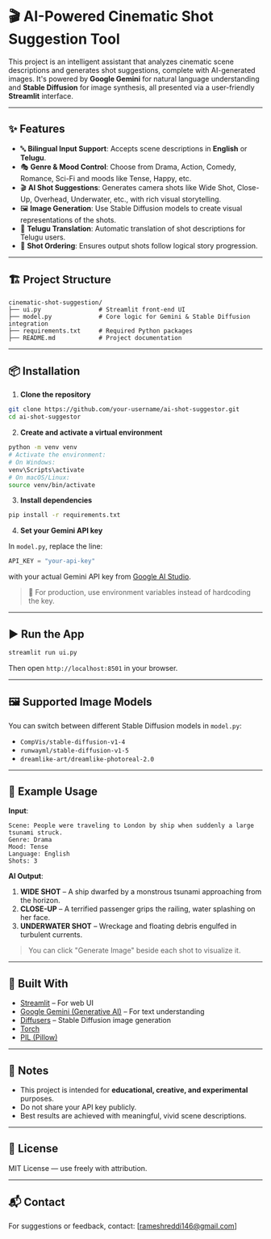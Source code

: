 # 🎬 AI-Powered Cinematic Shot Suggestion Tool

This project is an intelligent assistant that analyzes cinematic scene descriptions and generates shot suggestions, complete with AI-generated images. It's powered by **Google Gemini** for natural language understanding and **Stable Diffusion** for image synthesis, all presented via a user-friendly **Streamlit** interface.

---

## ✨ Features

- 🔤 **Bilingual Input Support**: Accepts scene descriptions in **English** or **Telugu**.
- 🎭 **Genre & Mood Control**: Choose from Drama, Action, Comedy, Romance, Sci-Fi and moods like Tense, Happy, etc.
- 🎬 **AI Shot Suggestions**: Generates camera shots like Wide Shot, Close-Up, Overhead, Underwater, etc., with rich visual storytelling.
- 🖼️ **Image Generation**: Use Stable Diffusion models to create visual representations of the shots.
- 🔁 **Telugu Translation**: Automatic translation of shot descriptions for Telugu users.
- 🧠 **Shot Ordering**: Ensures output shots follow logical story progression.

---

## 🏗️ Project Structure

```
cinematic-shot-suggestion/
├── ui.py                # Streamlit front-end UI
├── model.py             # Core logic for Gemini & Stable Diffusion integration
├── requirements.txt     # Required Python packages
├── README.md            # Project documentation
```

---

## 📦 Installation

1. **Clone the repository**
```bash
git clone https://github.com/your-username/ai-shot-suggestor.git
cd ai-shot-suggestor
```

2. **Create and activate a virtual environment**
```bash
python -m venv venv
# Activate the environment:
# On Windows:
venv\Scripts\activate
# On macOS/Linux:
source venv/bin/activate
```

3. **Install dependencies**
```bash
pip install -r requirements.txt
```

4. **Set your Gemini API key**

In `model.py`, replace the line:
```python
API_KEY = "your-api-key"
```
with your actual Gemini API key from [Google AI Studio](https://makersuite.google.com/).

> 🔐 For production, use environment variables instead of hardcoding the key.

---

## ▶️ Run the App

```bash
streamlit run ui.py
```

Then open `http://localhost:8501` in your browser.

---

## 🖼️ Supported Image Models

You can switch between different Stable Diffusion models in `model.py`:

- `CompVis/stable-diffusion-v1-4`
- `runwayml/stable-diffusion-v1-5`
- `dreamlike-art/dreamlike-photoreal-2.0`

---

## 🧪 Example Usage

**Input**:
```
Scene: People were traveling to London by ship when suddenly a large tsunami struck.
Genre: Drama
Mood: Tense
Language: English
Shots: 3
```

**AI Output**:
1. **WIDE SHOT** – A ship dwarfed by a monstrous tsunami approaching from the horizon.
2. **CLOSE-UP** – A terrified passenger grips the railing, water splashing on her face.
3. **UNDERWATER SHOT** – Wreckage and floating debris engulfed in turbulent currents.

> You can click "Generate Image" beside each shot to visualize it.

---

## 🧰 Built With

- [Streamlit](https://streamlit.io/) – For web UI
- [Google Gemini (Generative AI)](https://ai.google.dev) – For text understanding
- [Diffusers](https://github.com/huggingface/diffusers) – Stable Diffusion image generation
- [Torch](https://pytorch.org/)
- [PIL (Pillow)](https://python-pillow.org/)

---

## 📌 Notes

- This project is intended for **educational, creative, and experimental** purposes.
- Do not share your API key publicly.
- Best results are achieved with meaningful, vivid scene descriptions.

---

## 📄 License

MIT License — use freely with attribution.

---

## 📬 Contact

For suggestions or feedback, contact: [rameshreddi146@gmail.com]